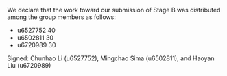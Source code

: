 We declare that the work toward our submission of Stage B was distributed among the group members as follows:

* u6527752 40
* u6502811 30
* u6720989 30

Signed: Chunhao Li (u6527752), Mingchao Sima (u6502811), and Haoyan Liu (u6720989)

